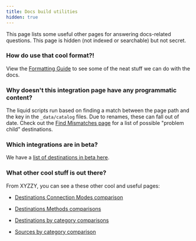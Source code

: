 ```yaml
---
title: Docs build utilities
hidden: true
---
```


This page lists some useful other pages for answering docs-related questions. This page is hidden (not indexed or searchable) but not secret.

### How do use that cool format?!

View the [Formatting Guide](/docs/utils/formatguide/) to see some of the neat stuff we can do with the docs.


### Why doesn't this integration page have any programmatic content?

The liquid scripts run based on finding a match between the page path and the key in the `_data/catalog` files. Due to renames, these can fall out of date. Check out the [Find Mismatches page](/docs/utils/find-mismatches/) for a list of possible "problem child" destinations.

### Which integrations are in beta?

We have a [list of destinations in beta here](/docs/utils/find-betas/).


### What other cool stuff is out there?

From XYZZY, you can see a these other cool and useful pages:

- [Destinations Connection Modes comparison](/docs/connections/destinations/cmodes-compare/)
- [Destinations Methods comparisons](/docs/connections/destinations/methods-compare/)
- [Destinations by category comparisons](/docs/connections/destinations/category-compare/)

- [Sources by category comparison](/docs/connections/sources/sources-compare/)
